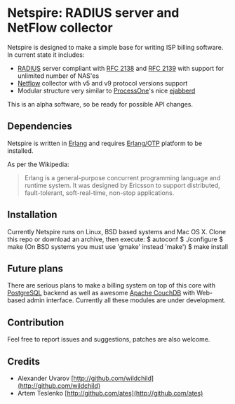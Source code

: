 Netspire: RADIUS server and NetFlow collector
=============================================

Netspire is designed to make a simple base for writing ISP billing software. In current state it includes:

* [RADIUS](http://en.wikipedia.org/wiki/RADIUS) server compliant with [RFC 2138](http://www.ietf.org/rfc/rfc2138.txt) and [RFC 2139](http://www.ietf.org/rfc/rfc2138.txt) with support for unlimited number of NAS'es
* [Netflow](http://en.wikipedia.org/wiki/Netflow) collector with v5 and v9 protocol versions support
* Modular structure very similar to [ProcessOne](http://www.process-one.net)'s nice [ejabberd](http://www.ejabberd.im)

This is an alpha software, so be ready for possible API changes.

Dependencies
------------

Netspire is written in [Erlang](http://en.wikipedia.org/wiki/Erlang_%28programming_language%29) and requires [Erlang/OTP](http://www.erlang.org) platform to be installed.

As per the Wikipedia:

>Erlang is a general-purpose concurrent programming language and runtime system. It was designed by Ericsson to support distributed, fault-tolerant, soft-real-time, non-stop applications.

Installation
------------

Currently Netspire runs on Linux, BSD based systems and Mac OS X. Clone this repo or download an archive, then execute:
    $ autoconf
    $ ./configure
    $ make (On BSD systems you must use 'gmake' instead 'make')
	$ make install

Future plans
------------

There are serious plans to make a billing system on top of this core with [PostgreSQL](http://www.postgresql.org) backend as well as awesome [Apache CouchDB](http://couchdb.apache.org) with Web-based admin interface. Currently all these modules are under development.

Contribution
------------

Feel free to report issues and suggestions, patches are also welcome.

Credits
-------

* Alexander Uvarov [http://github.com/wildchild](http://github.com/wildchild)
* Artem Teslenko [http://github.com/ates](http://github.com/ates)
